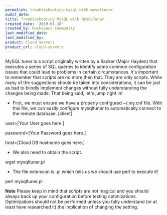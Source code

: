 ```yaml
---
permalink: troubleshooting-mysql-with-mysqltuner
audit_date:
title: Troubleshooting MySQL with MySQLTuner
created_date: '2019-01-18'
created_by: Rackspace Community
last_modified_date: 
last_modified_by: 
product: Cloud Servers
product_url: cloud-servers
---
```


MySQL tuner is a script originally written by a Racker (Major Hayden) that executes a series of SQL queries to identify some common configuration issues that could lead to problems in certain circumstances.
It's important to remember that scripts are no more then that. They are only scripts. While many of the suggestions should be taken into considerations, it can be just as bad to blindly implement changes without fully understanding the changes being made. That being said, let's jump right in!

* First, we must ensure we have a properly configured ~/.my.cnf file. With this file, we can easily configure mysqltuner to automatically connect to the remote database.
[client]

user=[Your User goes here.] 

password=[Your Password goes here.] 

host=[Cloud DB hostname goes here.]

* We also need to obtain the script.

wget mysqltuner.pl

* The file extension is .pl which tells us we should use perl to execute it!

perl mysqltuner.pl

**Note** Please keep in mind that scripts are not magical and you should always back up your configuration before testing optimizations. Optimizations should not be performed unless you fully understand (or at least have researched it) the implication of changing the setting.
